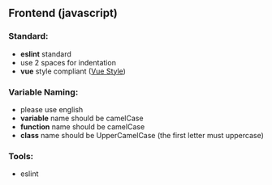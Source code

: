 ## Frontend (javascript)

### Standard:
- **eslint** standard
- use 2 spaces for indentation
- **vue** style compliant ([Vue Style](https://v2.vuejs.org/v2/style-guide/))

### Variable Naming:
- please use english
- **variable** name should be camelCase
- **function** name should be camelCase
- **class** name should be UpperCamelCase (the first letter must uppercase)

### Tools:
- eslint

